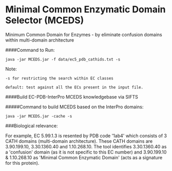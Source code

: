 # Minimal Common Enzymatic Domain Selector (MCEDS)
Minimum Common Domain for Enzymes - by eliminate confusion domains within multi-domain architecture

####Command to Run:

	java -jar MCEDS.jar -f data/ec5_pdb_cathids.txt -s

Note:	

	-s for restricting the search within EC classes
	
	default: test against all the ECs present in the input file.

####Build EC-PDB-InterPro MCEDS knowledgebase via SIFTS

#####Command to build MCEDS based on the InterPro domains:

    java -jar MCEDS.jar -cache -s

	
###Biological relevance:

For example, EC 5.99.1.3 is resented by PDB code '1ab4' which consists of 3 CATH domains (multi-domain architecture). These CATH domains are 3.90.199.10, 3.30.1360.40 and 1.10.268.10. 
The tool identifies 3.30.1360.40 as a 'confusion' domain (as it is not specific to this EC number) and 3.90.199.10 & 1.10.268.10 as 'Minimal Common Enzymatic Domain' (acts as a signature for this protein). 
